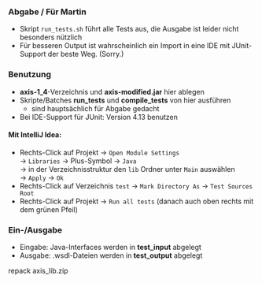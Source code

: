 ### Abgabe / Für Martin
* Skript `run_tests.sh` führt alle Tests aus, die Ausgabe ist leider nicht besonders nützlich
* Für besseren Output ist wahrscheinlich ein Import in eine IDE mit JUnit-Support der beste Weg. (Sorry.)

### Benutzung
* __axis-1_4__-Verzeichnis und __axis-modified.jar__ hier ablegen
* Skripte/Batches __run_tests__ und __compile_tests__ von hier ausführen
    * sind hauptsächlich für Abgabe gedacht
* Bei IDE-Support für JUnit: Version 4.13 benutzen
#### Mit IntelliJ Idea:
* Rechts-Click auf Projekt -> `Open Module Settings`   
-> `Libraries` -> Plus-Symbol -> `Java`   
-> in der Verzeichnisstruktur den `lib` Ordner unter `Main` auswählen  
-> `Apply` -> `Ok`
* Rechts-Click auf Verzeichnis `test` -> `Mark Directory As` -> `Test Sources Root`
* Rechts-Click auf Projekt -> `Run all tests` (danach auch oben rechts mit dem grünen Pfeil)

### Ein-/Ausgabe
* Eingabe: Java-Interfaces werden in __test_input__ abgelegt
* Ausgabe: .wsdl-Dateien werden in __test_output__ abgelegt

repack axis_lib.zip